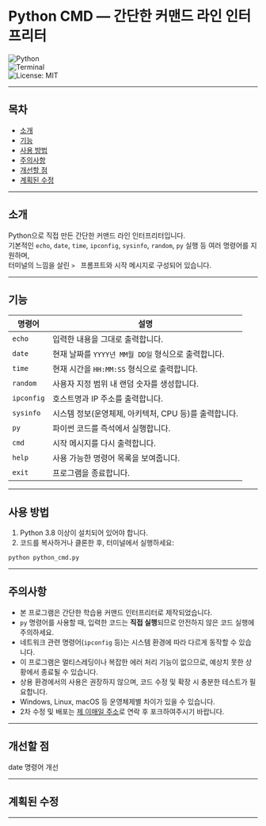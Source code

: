 
# Python CMD — 간단한 커맨드 라인 인터프리터

![Python](https://img.shields.io/badge/Python-3.8%2B-blue)  
![Terminal](https://img.shields.io/badge/Terminal-Simple-green)  
![License: MIT](https://img.shields.io/badge/License-MIT-yellow.svg)

---

## 목차

- [소개](#소개)  
- [기능](#기능)  
- [사용 방법](#사용-방법)  
- [주의사항](#주의사항)  
- [개선할 점](#개선할-점)  
- [계획된 수정](#계획된-수정)

---

## 소개

Python으로 직접 만든 간단한 커맨드 라인 인터프리터입니다.  
기본적인 `echo`, `date`, `time`, `ipconfig`, `sysinfo`, `random`, `py` 실행 등 여러 명령어를 지원하며,  
터미널의 느낌을 살린 `> ` 프롬프트와 시작 메시지로 구성되어 있습니다.

---

## 기능

| 명령어     | 설명                                                             |
| ---------- | -------------------------------------------------------------- |
| `echo`     | 입력한 내용을 그대로 출력합니다.                               |
| `date`     | 현재 날짜를 `YYYY년 MM월 DD일` 형식으로 출력합니다.             |
| `time`     | 현재 시간을 `HH:MM:SS` 형식으로 출력합니다.                   |
| `random`   | 사용자 지정 범위 내 랜덤 숫자를 생성합니다.                    |
| `ipconfig` | 호스트명과 IP 주소를 출력합니다.                                |
| `sysinfo`  | 시스템 정보(운영체제, 아키텍처, CPU 등)를 출력합니다.          |
| `py`       | 파이썬 코드를 즉석에서 실행합니다.                              |
| `cmd`      | 시작 메시지를 다시 출력합니다.                                 |
| `help`     | 사용 가능한 명령어 목록을 보여줍니다.                           |
| `exit`     | 프로그램을 종료합니다.                                         |

---

## 사용 방법

1. Python 3.8 이상이 설치되어 있어야 합니다.  
2. 코드를 복사하거나 클론한 후, 터미널에서 실행하세요:

```bash
python python_cmd.py
```

---

## 주의사항

- 본 프로그램은 간단한 학습용 커맨드 인터프리터로 제작되었습니다.  
- `py` 명령어를 사용할 때, 입력한 코드는 **직접 실행**되므로 안전하지 않은 코드 실행에 주의하세요.  
- 네트워크 관련 명령어(`ipconfig` 등)는 시스템 환경에 따라 다르게 동작할 수 있습니다.  
- 이 프로그램은 멀티스레딩이나 복잡한 에러 처리 기능이 없으므로, 예상치 못한 상황에서 종료될 수 있습니다.  
- 상용 환경에서의 사용은 권장하지 않으며, 코드 수정 및 확장 시 충분한 테스트가 필요합니다.  
- Windows, Linux, macOS 등 운영체제별 차이가 있을 수 있습니다.
- 2차 수정 및 배포는 [제 이매일 주소](mailto:jihoo1408010@gmail.com)로 연락 후 포크하여주시기 바랍니다.

---

## 개선할 점

<!-- 여기에 개선할 점을 작성하세요 -->
date 명령어 개선

---

## 계획된 수정

<!-- 여기에 계획된 수정 사항을 작성하세요 -->

---
